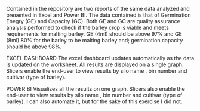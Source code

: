 Contained in the repository are two reports of the same data analyzed and presented in Excel and Power BI.
The data contained is that of Germination Enegry (GE) and Capacity (GC).
Both GE and GC are quality assurance analysis performed to check if the barley crop is viable and meets requirements for malting barley.
GE (4ml) should be above 97% and GE (8ml) 80% for the barley to be malting barley and; germination capacity should be above 98%.


EXCEL DASHBOARD
The excel dashboard updates automatically as the data is updated on the worksheet. 
All results are displayed on a single graph.
Slicers enable the end-user to view results by silo name , bin number and cultivar (type of barley).

POWER BI
Visualizes all the results on one graph.
Slicers also enable the end-user to view results by silo name , bin number and cultivar (type of barley).
I can also automate it,  but for the sake of this exercise I did not.

